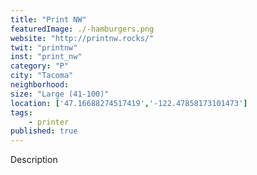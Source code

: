 ```yaml
---
title: "Print NW"
featuredImage: ./-hamburgers.png
website: "http://printnw.rocks/"
twit: "printnw"
inst: "print_nw"
category: "P"
city: "Tacoma"
neighborhood:
size: "Large (41-100)"
location: ['47.16688274517419','-122.47858173101473']
tags:
    - printer
published: true
---
```


Description
